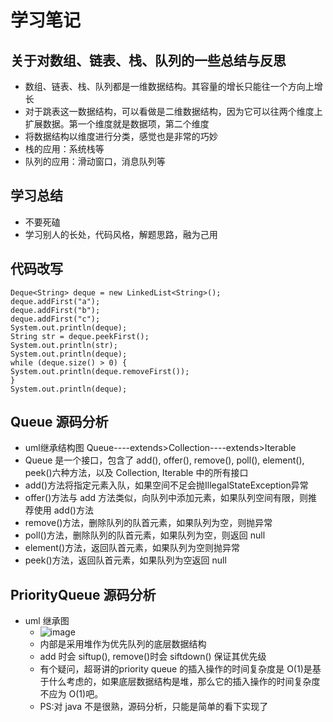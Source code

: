 # 学习笔记
## 关于对数组、链表、栈、队列的一些总结与反思
- 数组、链表、栈、队列都是一维数据结构。其容量的增长只能往一个方向上增长
- 对于跳表这一数据结构，可以看做是二维数据结构，因为它可以往两个维度上扩展数据。第一个维度就是数据项，第二个维度
- 将数据结构以维度进行分类，感觉也是非常的巧妙
- 栈的应用：系统栈等
- 队列的应用：滑动窗口，消息队列等
## 学习总结
- 不要死磕
- 学习别人的长处，代码风格，解题思路，融为己用
## 代码改写
```
Deque<String> deque = new LinkedList<String>();
deque.addFirst("a"); 
deque.addFirst("b"); 
deque.addFirst("c"); 
System.out.println(deque);
String str = deque.peekFirst(); 
System.out.println(str); 
System.out.println(deque);
while (deque.size() > 0) {
System.out.println(deque.removeFirst()); 
}
System.out.println(deque);
```

## Queue 源码分析
- uml继承结构图 Queue----extends>Collection----extends>Iterable
- Queue 是一个接口，包含了 add(), offer(), remove(), poll(), element(), peek()六种方法，以及 Collection, Iterable 中的所有接口
- add()方法将指定元素入队，如果空间不足会抛IllegalStateException异常
- offer()方法与 add 方法类似，向队列中添加元素，如果队列空间有限，则推荐使用 add()方法
- remove()方法，删除队列的队首元素，如果队列为空，则抛异常
- poll()方法，删除队列的队首元素，如果队列为空，则返回 null
- element()方法，返回队首元素，如果队列为空则抛异常
- peek()方法，返回队首元素，如果队列为空返回 null
## PriorityQueue 源码分析
- uml 继承图
    - ![image](https://user-images.githubusercontent.com/7427587/70772498-ad2b4d80-1daf-11ea-841b-cb4ad49d8d3d.png)
    - 内部是采用堆作为优先队列的底层数据结构
    - add 时会 siftup(), remove()时会 siftdown() 保证其优先级
    - 有个疑问，超哥讲的priority queue 的插入操作的时间复杂度是 O(1)是基于什么考虑的，如果底层数据结构是堆，那么它的插入操作的时间复杂度不应为 O(1)吧。
    - PS:对 java 不是很熟，源码分析，只能是简单的看下实现了